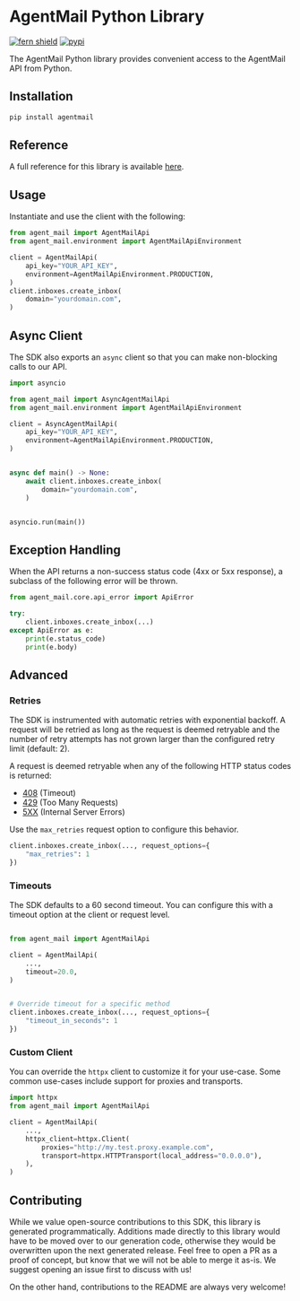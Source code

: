 # AgentMail Python Library

[![fern shield](https://img.shields.io/badge/%F0%9F%8C%BF-Built%20with%20Fern-brightgreen)](https://buildwithfern.com?utm_source=github&utm_medium=github&utm_campaign=readme&utm_source=https%3A%2F%2Fgithub.com%2Fagentmail-to%2Fagentmail-python)
[![pypi](https://img.shields.io/pypi/v/agentmail)](https://pypi.python.org/pypi/agentmail)

The AgentMail Python library provides convenient access to the AgentMail API from Python.

## Installation

```sh
pip install agentmail
```

## Reference

A full reference for this library is available [here](./reference.md).

## Usage

Instantiate and use the client with the following:

```python
from agent_mail import AgentMailApi
from agent_mail.environment import AgentMailApiEnvironment

client = AgentMailApi(
    api_key="YOUR_API_KEY",
    environment=AgentMailApiEnvironment.PRODUCTION,
)
client.inboxes.create_inbox(
    domain="yourdomain.com",
)
```

## Async Client

The SDK also exports an `async` client so that you can make non-blocking calls to our API.

```python
import asyncio

from agent_mail import AsyncAgentMailApi
from agent_mail.environment import AgentMailApiEnvironment

client = AsyncAgentMailApi(
    api_key="YOUR_API_KEY",
    environment=AgentMailApiEnvironment.PRODUCTION,
)


async def main() -> None:
    await client.inboxes.create_inbox(
        domain="yourdomain.com",
    )


asyncio.run(main())
```

## Exception Handling

When the API returns a non-success status code (4xx or 5xx response), a subclass of the following error
will be thrown.

```python
from agent_mail.core.api_error import ApiError

try:
    client.inboxes.create_inbox(...)
except ApiError as e:
    print(e.status_code)
    print(e.body)
```

## Advanced

### Retries

The SDK is instrumented with automatic retries with exponential backoff. A request will be retried as long
as the request is deemed retryable and the number of retry attempts has not grown larger than the configured
retry limit (default: 2).

A request is deemed retryable when any of the following HTTP status codes is returned:

- [408](https://developer.mozilla.org/en-US/docs/Web/HTTP/Status/408) (Timeout)
- [429](https://developer.mozilla.org/en-US/docs/Web/HTTP/Status/429) (Too Many Requests)
- [5XX](https://developer.mozilla.org/en-US/docs/Web/HTTP/Status/500) (Internal Server Errors)

Use the `max_retries` request option to configure this behavior.

```python
client.inboxes.create_inbox(..., request_options={
    "max_retries": 1
})
```

### Timeouts

The SDK defaults to a 60 second timeout. You can configure this with a timeout option at the client or request level.

```python

from agent_mail import AgentMailApi

client = AgentMailApi(
    ...,
    timeout=20.0,
)


# Override timeout for a specific method
client.inboxes.create_inbox(..., request_options={
    "timeout_in_seconds": 1
})
```

### Custom Client

You can override the `httpx` client to customize it for your use-case. Some common use-cases include support for proxies
and transports.
```python
import httpx
from agent_mail import AgentMailApi

client = AgentMailApi(
    ...,
    httpx_client=httpx.Client(
        proxies="http://my.test.proxy.example.com",
        transport=httpx.HTTPTransport(local_address="0.0.0.0"),
    ),
)
```

## Contributing

While we value open-source contributions to this SDK, this library is generated programmatically.
Additions made directly to this library would have to be moved over to our generation code,
otherwise they would be overwritten upon the next generated release. Feel free to open a PR as
a proof of concept, but know that we will not be able to merge it as-is. We suggest opening
an issue first to discuss with us!

On the other hand, contributions to the README are always very welcome!
